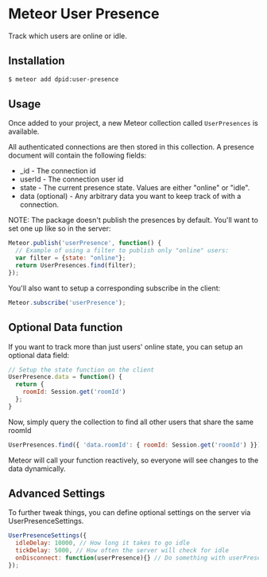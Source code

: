# Meteor User Presence

Track which users are online or idle.

## Installation

``` sh
$ meteor add dpid:user-presence
```

## Usage

Once added to your project, a new Meteor collection called `UserPresences` is available.

All authenticated connections are then stored in this collection. A presence document will contain the following
fields:

* _id - The connection id
* userId - The connection user id
* state - The current presence state. Values are either "online" or "idle".
* data (optional) - Any arbitrary data you want to keep track of with a connection.


NOTE: The package doesn't publish the presences by default. You'll want to set one up like so in the server:
```js
Meteor.publish('userPresence', function() {
  // Example of using a filter to publish only "online" users:
  var filter = {state: "online"};
  return UserPresences.find(filter);
});
```

You'll also want to setup a corresponding subscribe in the client:

```js
Meteor.subscribe('userPresence');
```

## Optional Data function

If you want to track more than just users' online state, you can setup an optional data field:

```js
// Setup the state function on the client
UserPresence.data = function() {
  return {
    roomId: Session.get('roomId')
  };
}
```

Now, simply query the collection to find all other users that share the same roomId

```js
UserPresences.find({ 'data.roomId': { roomId: Session.get('roomId') }});
```

Meteor will call your function reactively, so everyone will see changes to the data dynamically.

## Advanced Settings

To further tweak things, you can define optional settings on the server via UserPresenceSettings.

```js
UserPresenceSettings({
  idleDelay: 10000, // How long it takes to go idle
  tickDelay: 5000, // How often the server will check for idle
  onDisconnect: function(userPresence){} // Do something with userPresence data on user disconnect
});
```
